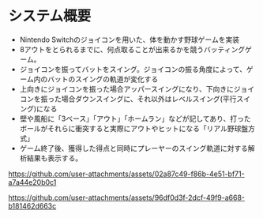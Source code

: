 ﻿# システム概要
 - Nintendo Switchのジョイコンを用いた、体を動かす野球ゲームを実装
 - 8アウトをとられるまでに、何点取ることが出来るかを競うバッティングゲーム。
 - ジョイコンを振ってバットをスイング。ジョイコンの振る角度によって、ゲーム内のバットのスイングの軌道が変化する
 - 上向きにジョイコンを振った場合アッパースイングになり、下向きにジョイコンを振った場合ダウンスイングに、それ以外はレベルスイング(平行スイング)になる
 - 壁や風船に「3ベース」「アウト」「ホームラン」などが記してあり、打ったボールがそれらに衝突すると実際にアウトやヒットになる「リアル野球盤方式」
 - ゲーム終了後、獲得した得点と同時にプレーヤーのスイング軌道に対する解析結果も表示する。

https://github.com/user-attachments/assets/02a87c49-f86b-4e51-bf71-a7a44e20b0c1




https://github.com/user-attachments/assets/96df0d3f-2dcf-49f9-a668-b181462d663c

